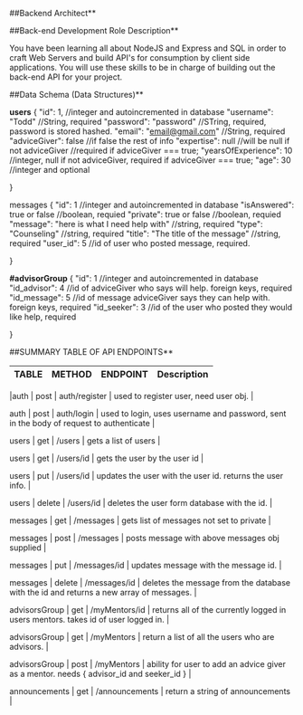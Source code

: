 
##Backend Architect**

##Back-end Development Role Description**

You have been learning all about NodeJS and Express and SQL in order to craft Web Servers and build API's for consumption by client side applications. You will use these skills to be in charge of building out the back-end API for your project.


##Data Schema (Data Structures)**

**users**
{
    "id": 1,                     //integer and autoincremented in database
    "username": "Todd"          //String, required
    "password": "password"      //STring, required, password is stored hashed.
    "email": "email@gmail.com"  //String, required
    "adviceGiver": false        //if false the rest of info 
    "expertise": null           //will be null if not adviceGiver //required if adviceGiver === true;
    "yearsOfExperience": 10        //integer, null if not adviceGiver, required if adviceGiver === true;
    "age": 30                   //integer and optional

}

messages
{
    "id": 1                                //integer and autoincremented in database
    "isAnswered": true or false             //boolean, requied
    "private": true or false                //boolean, requied
    "message": "here is what I need help with"      //string, required
    "type": "Counseling"                        //string, required
    "title": "The title of the message"         //string, required
    "user_id": 5                               //id of user who posted message, required.

}

**#advisorGroup**
{
    "id": 1           //integer and autoincremented in database
    "id_advisor": 4  //id of adviceGiver who says will help. foreign keys, required
    "id_message": 5     //id of message adviceGiver says they can help with. foreign keys, required
    "id_seeker": 3      //id of the user who posted they would like help, required

}

##SUMMARY TABLE OF API ENDPOINTS**


|**TABLE**     |  **METHOD**   |   **ENDPOINT**    |   **Description**  |
|---------------|----------------|--------------------|---------------------|

|auth      |      post        |    auth/register     |  used to register user, need user obj. |


auth      |      post      |      auth/login     |     used to login, uses username and password, sent in the body of request to authenticate      |       

users      |     get       |      /users         |     gets a list of users  |

users      |     get      |       /users/id      |      gets the user by the user id    |

users      |     put       |      /users/id       |    updates the user with the user id.  returns the user info.  |

users       |    delete     |     /users/id     |      deletes the user form database with the id.   |

messages    |    get        |     /messages      |     gets list of messages not set to private  |

messages    |    post      |      /messages      |    posts message with above messages obj supplied  |

messages    |    put        |     /messages/id    |    updates message with the message id.   |

messages    |    delete     |     /messages/id    |    deletes the message from the database with the id and returns a new array of messages.    |

advisorsGroup  | get       |      /myMentors/id     |    returns all of the currently logged in users mentors. takes id of user logged in.  |

advisorsGroup  |  get       |      /myMentors    |      return a list of all the users who are advisors.   |

advisorsGroup  |  post      |     /myMentors    |      ability for user to add an advice giver as a mentor.  needs { advisor_id and seeker_id }  |

announcements  | get     |        /announcements   |   return a string of announcements  |
